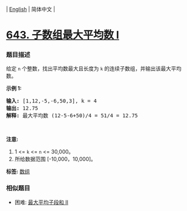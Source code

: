 | [English](README_EN.md) | 简体中文 |

# [643. 子数组最大平均数 I](https://leetcode-cn.com/problems/maximum-average-subarray-i)
 ### 题目描述
<p>给定 <code>n</code> 个整数，找出平均数最大且长度为 <code>k</code> 的连续子数组，并输出该最大平均数。</p>

<p><strong>示例 1:</strong></p>

<pre><strong>输入:</strong> [1,12,-5,-6,50,3], k = 4
<strong>输出:</strong> 12.75
<strong>解释:</strong> 最大平均数 (12-5-6+50)/4 = 51/4 = 12.75
</pre>

<p>&nbsp;</p>

<p><strong>注意:</strong></p>

<ol>
	<li>1 &lt;= <code>k</code> &lt;= <code>n</code> &lt;= 30,000。</li>
	<li>所给数据范围 [-10,000，10,000]。</li>
</ol>

**标签:**  [数组](https://leetcode-cn.com/tag/array) 
 ### 相似题目
- 困难:	[最大平均子段和 II](https://leetcode-cn.com/problems/maximum-average-subarray-ii) 
